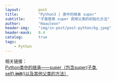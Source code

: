 ```yaml
---
layout:        post
title:         "Python3 | 类中的继承 super"
subtitle:      "子类使用 super 调用父类的初始化方法"
author:        "Haauleon"
header-img:    "img/in-post/post-python/bg.jpeg"
header-mask:   0.4
catalog:       true
tags:
    - Python
---
```


相关链接：    
[Python类中的继承——super（包含super(子类, self).__init__()以及其他父类的方法）](https://blog.csdn.net/zhulewen/article/details/125830877)